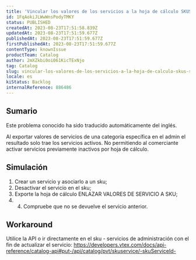 ```yaml
---
title: 'Vincular los valores de los servicios a la hoja de cálculo SKUS sólo devuelve los servicios activos'
id: 1FqAokiJLWwWnsPodyTMKY
status: PUBLISHED
createdAt: 2023-08-23T17:51:58.839Z
updatedAt: 2023-08-23T17:51:59.677Z
publishedAt: 2023-08-23T17:51:59.677Z
firstPublishedAt: 2023-08-23T17:51:59.677Z
contentType: knownIssue
productTeam: Catalog
author: 2mXZkbi0oi061KicTExNjo
tag: Catalog
slug: vincular-los-valores-de-los-servicios-a-la-hoja-de-calculo-skus-solo-devuelve-los-servicios-activos
locale: es
kiStatus: Backlog
internalReference: 886486
---
```


## Sumario

<div class="alert alert-info">
  <p>Este problema conocido ha sido traducido automáticamente del inglés.</p>
</div>


Al exportar valores de servicios de una categoría específica en el admin el resultado solo trae los servicios activos. No permitiendo al comerciante activar servicios previamente inactivos por hoja de cálculo.


##

## Simulación



1. Crear un servicio y asociarlo a un sku;
2. Desactivar el servicio en el sku;
3. Exporte la hoja de cálculo ENLAZAR VALORES DE SERVICIO A SKU;
4. 4. Compruebe que no se devuelve el servicio anterior.



## Workaround


Utilice la API o ir directamente en el sku - servicios de administración con el fin de actualizar el servicio:
https://developers.vtex.com/docs/api-reference/catalog-api#put-/api/catalog/pvt/skuservice/-skuServiceId-





